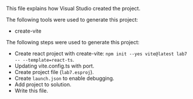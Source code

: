 This file explains how Visual Studio created the project.

The following tools were used to generate this project:
- create-vite

The following steps were used to generate this project:
- Create react project with create-vite: `npm init --yes vite@latest lab7 -- --template=react-ts`.
- Updating vite.config.ts with port.
- Create project file (`lab7.esproj`).
- Create `launch.json` to enable debugging.
- Add project to solution.
- Write this file.
